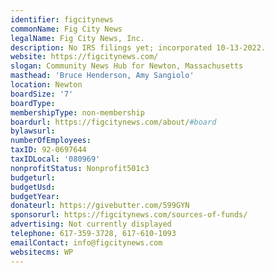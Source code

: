 ```yaml
---
identifier: figcitynews
commonName: Fig City News
legalName: Fig City News, Inc.
description: No IRS filings yet; incorporated 10-13-2022.
website: https://figcitynews.com/
slogan: Community News Hub for Newton, Massachusetts
masthead: 'Bruce Henderson, Amy Sangiolo'
location: Newton
boardSize: '7'
boardType:
membershipType: non-membership
boardurl: https://figcitynews.com/about/#board
bylawsurl:
numberOfEmployees:
taxID: 92-0697644
taxIDLocal: '080969'
nonprofitStatus: Nonprofit501c3
budgeturl:
budgetUsd:
budgetYear:
donateurl: https://givebutter.com/599GYN
sponsorurl: https://figcitynews.com/sources-of-funds/
advertising: Not currently displayed
telephone: 617-359-3728, 617-610-1093
emailContact: info@figcitynews.com
websitecms: WP
---
```



